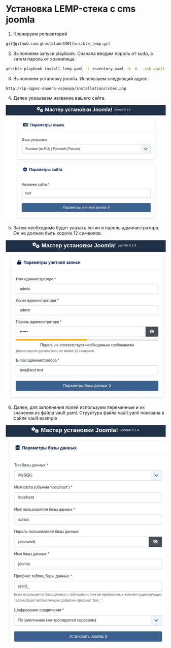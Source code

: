# Установка LEMP-стека с cms joomla
1. Клонируем репизиторий
```bash
git@github.com:ghostblade3301/ansible_lemp.git
```
2. Выполняем запуск playbook. Сначала вводим пароль от sudo, а затем пароль от хранилища.
```bash
ansible-playbook install_lemp.yaml -i inventory.yaml -b -K --ask-vault-pass
```
3. Выполняем установку joomla. Используем следующий адрес:
```
http://ip-адрес-вашего-сервера/installation/index.php
```
4. Далее указываем название вашего сайта.

![01](https://github.com/ghostblade3301/ansible_lemp/blob/main/screenshots/01.jpg)

5. Затем необходимо будет указать логин и пароль администратора. Он не должен быть короче 12 символов.

![02](https://github.com/ghostblade3301/ansible_lemp/blob/main/screenshots/02.jpg)

6. Далее, для заполнения полей используем переменные и их значения из файла vault.yaml.
Структура файла vault.yaml показана в файле vault.example

![03](https://github.com/ghostblade3301/ansible_lemp/blob/main/screenshots/03.jpg)